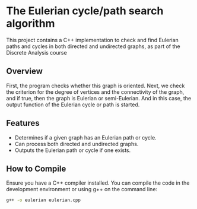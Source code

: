 # The Eulerian cycle/path search algorithm

This project contains a C++ implementation to check and find Eulerian paths and cycles in both directed and undirected graphs, as part of the Discrete Analysis course

## Overview

First, the program checks whether this graph is oriented. Next, we check the criterion for the degree of vertices and the connectivity of the graph, and if true, then the graph is Eulerian or semi-Eulerian. And in this case, the output function of the Eulerian cycle or path is started.

## Features

- Determines if a given graph has an Eulerian path or cycle.
- Can process both directed and undirected graphs.
- Outputs the Eulerian path or cycle if one exists.

## How to Compile

Ensure you have a C++ compiler installed. You can compile the code in the development environment or using  g++ on the command line:

```bash
g++ -o eulerian eulerian.cpp
